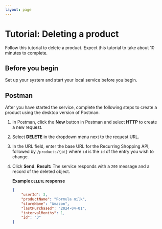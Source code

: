 ```yaml
---
layout: page
---
```


# Tutorial: Deleting a product

Follow this tutorial to delete a product. Expect this tutorial to take about 10 minutes to complete.

## Before you begin

Set up your system and start your local service before you begin.

## Postman

After you have started the service, complete the following steps to create a product using the desktop version of Postman.

1. In Postman, click the **New** button in Postman and select **HTTP** to create a new request.
2. Select **DELETE** in the dropdown menu next to the request URL.
3. In the URL field, enter the base URL for the Recurring Shopping API, followed by `/products/{id}` where `id` is the `id` of the entry you wish to change.
4. Click **Send**.
    **Result:** The service responds with a `200` message and a record of the deleted object.

    **Example `DELETE` response**

    ```json
    {
        "userId": 3,
        "productName": "Formula milk",
        "storeName": "Amazon",
        "lastPurchased": "2024-04-01",
        "intervalMonths": 1,
        "id": "3"
    }
    ```
